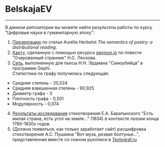 # BelskajaEV
-----
В данном рипозитории вы можете найти результаты работы по курсу "Цифровые науки в гуманитарную эпоху":  
1. [Презентацию](https://github.com/EvgeniaBelskaja/BelskajaEV/blob/master/Presentation_The%20semantics%20of%20poetry.pdf) по статье Aurélie Herbelot *The semantics of poetry: a distributional reading*.  
2. [Карту](https://github.com/EvgeniaBelskaja/BelskajaEV/blob/master/Leskov_Ocharovanniy%20Strannik.geojson), сделанную с помощью ресурса [geojson.io](http://geojson.io/#map=2/20.0/0.0) по повести "Очарованный странник" Н.С. Лескова.  
3. [Сеть](https://github.com/EvgeniaBelskaja/BelskajaEV/blob/master/Erdman_Samoubijtsa_network.png), выполненную для пьесы Н.Н. Эрдмана "Самоубийца" в программе Gephi.  
Статистика по графу получилась следующая:  
  * Средняя степень - 20,524  
  * Средняя взвешенная степень - 90,925  
  * Диаметр графа - 3  
  * Плотность графа - 0,501
  * Модулярность - 0,074  
4. [Результаты исследования](https://github.com/EvgeniaBelskaja/BelskajaEV/blob/master/Research%20made%20using%20ruscorpora.ru.md) стихотворения Е.А. Баратынского "Есть милая страна, есть угол на земле..." (1834) в контексте поэзии конца 1790-1830х годов.  
5. (Должна появиться, как только заработает сайт) расшифровка стихотворения А.С. Пушкина "Вот муза, резвая болтунья...", представленная вместе со сканом рукописи в [Textograf.ru](http://textograf.ru/textograf#/)  
